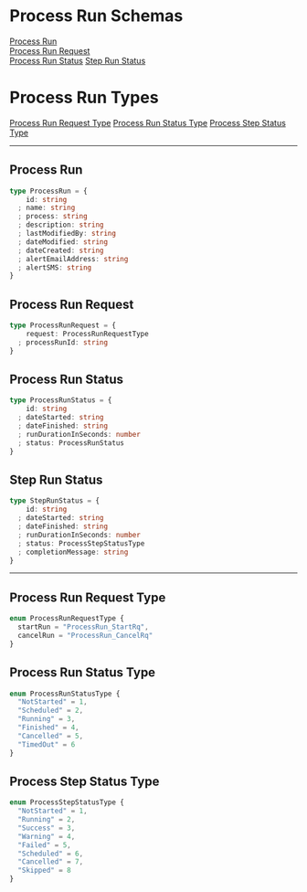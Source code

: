 # Process Run Schemas

[Process Run](#process-run)  
[Process Run Request ](#process-run-request)  
[Process Run Status](#process-run-status) 
[Step Run Status](#step-run-status) 

# Process Run Types
[Process Run Request Type](#process-run-request-type)
[Process Run Status Type](#process-run-status-type)
[Process Step Status Type](#process-step-status-type)

---

## Process Run

```typescript
type ProcessRun = {
    id: string
  ; name: string
  ; process: string
  ; description: string
  ; lastModifiedBy: string
  ; dateModified: string
  ; dateCreated: string
  ; alertEmailAddress: string
  ; alertSMS: string
}
```
## Process Run Request

```typescript
type ProcessRunRequest = {
    request: ProcessRunRequestType
  ; processRunId: string
}
```

## Process Run Status
```typescript
type ProcessRunStatus = {
    id: string
  ; dateStarted: string
  ; dateFinished: string
  ; runDurationInSeconds: number
  ; status: ProcessRunStatus
}
```

## Step Run Status
```typescript
type StepRunStatus = {
    id: string
  ; dateStarted: string
  ; dateFinished: string
  ; runDurationInSeconds: number
  ; status: ProcessStepStatusType
  ; completionMessage: string
}
```

---

## Process Run Request Type

```typescript
enum ProcessRunRequestType {
  startRun = "ProcessRun_StartRq",
  cancelRun = "ProcessRun_CancelRq"
}
```

## Process Run Status Type
```typescript
enum ProcessRunStatusType {
  "NotStarted" = 1,
  "Scheduled" = 2,
  "Running" = 3,
  "Finished" = 4,
  "Cancelled" = 5,
  "TimedOut" = 6
}
```

## Process Step Status Type
```typescript
enum ProcessStepStatusType {
  "NotStarted" = 1,
  "Running" = 2,
  "Success" = 3,
  "Warning" = 4,
  "Failed" = 5,
  "Scheduled" = 6,
  "Cancelled" = 7,
  "Skipped" = 8
}
```
